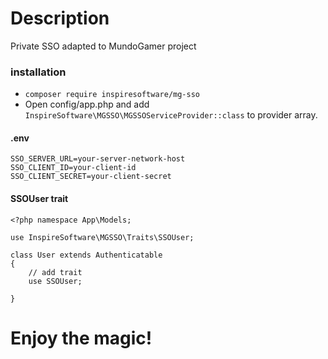 # Description
Private SSO adapted to MundoGamer project

### installation
- `composer require inspiresoftware/mg-sso`
- Open config/app.php and add `InspireSoftware\MGSSO\MGSSOServiceProvider::class` to provider array.
  
#### .env
```
SSO_SERVER_URL=your-server-network-host
SSO_CLIENT_ID=your-client-id
SSO_CLIENT_SECRET=your-client-secret
```

#### SSOUser trait
```
<?php namespace App\Models;

use InspireSoftware\MGSSO\Traits\SSOUser;

class User extends Authenticatable
{
    // add trait
    use SSOUser;

}

```


# Enjoy the magic!